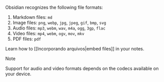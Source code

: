 Obsidian recognizes the following file formats:

1. Markdown files: `md`
2. Image files: `png`, `webp`, `jpg`, `jpeg`, `gif`, `bmp`, `svg`
3. Audio files: `mp3`, `webm`, `wav`, `m4a`, `ogg`, `3gp`, `flac`
4. Video files: `mp4`, `webm`, `ogv`, `mov`, `mkv`
5. PDF files: `pdf`

Learn how to [[Incorporando arquivos|embed files]] in your notes.

> [!note]
> Support for audio and video formats depends on the codecs available on your device.

